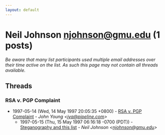 ```yaml
---
layout: default
---
```


# Neil Johnson <njohnson@gmu.edu> (1 posts)

_Be aware that many list participants used multiple email addresses over their time active on the list. As such this page may not contain all threads available._

## Threads

### RSA v. PGP Complaint
+ 1997-05-14 (Wed, 14 May 1997 20:05:35 +0800) - [RSA v. PGP Complaint](/archive/1997/05/54095557b5cc48783d4453d950f6cdd3bea75846b4425ab59ef4e3c4886a5bcf) - _John Young \<jya@pipeline.com\>_
  + 1997-05-15 (Thu, 15 May 1997 06:16:18 -0700 (PDT)) - [Steganography and this list](/archive/1997/05/6fddac0e6165eb57ff148633c33bdc67cda8da0bf6cc54493a8d6f731804e34f) - _Neil Johnson \<njohnson@gmu.edu\>_

